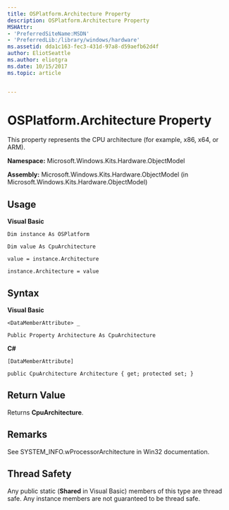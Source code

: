 ```yaml
---
title: OSPlatform.Architecture Property
description: OSPlatform.Architecture Property
MSHAttr:
- 'PreferredSiteName:MSDN'
- 'PreferredLib:/library/windows/hardware'
ms.assetid: dda1c163-fec3-431d-97a8-d59aefb62d4f
author: EliotSeattle
ms.author: eliotgra
ms.date: 10/15/2017
ms.topic: article


---
```


# OSPlatform.Architecture Property


This property represents the CPU architecture (for example, x86, x64, or ARM).

**Namespace:** Microsoft.Windows.Kits.Hardware.ObjectModel

**Assembly:** Microsoft.Windows.Kits.Hardware.ObjectModel (in Microsoft.Windows.Kits.Hardware.ObjectModel)

## <span id="Usage"></span><span id="usage"></span><span id="USAGE"></span>Usage


**Visual Basic**

`Dim instance As OSPlatform`

`Dim value As CpuArchitecture`

`value = instance.Architecture`

`instance.Architecture = value`

## <span id="Syntax"></span><span id="syntax"></span><span id="SYNTAX"></span>Syntax


**Visual Basic**

`<DataMemberAttribute> _`

`Public Property Architecture As CpuArchitecture`

**C#**

`[DataMemberAttribute]`

`public CpuArchitecture Architecture { get; protected set; }`

## <span id="Return_Value"></span><span id="return_value"></span><span id="RETURN_VALUE"></span>Return Value


Returns **CpuArchitecture**.

## <span id="Remarks"></span><span id="remarks"></span><span id="REMARKS"></span>Remarks


See SYSTEM\_INFO.wProcessorArchitecture in Win32 documentation.

## <span id="Thread_Safety"></span><span id="thread_safety"></span><span id="THREAD_SAFETY"></span>Thread Safety


Any public static (**Shared** in Visual Basic) members of this type are thread safe. Any instance members are not guaranteed to be thread safe.

 

 







